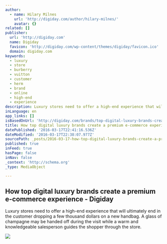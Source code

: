```yaml
---
author:
  - name: Hilary Milnes
    url: 'http://digiday.com/author/hilary-milnes/'
    avatar: {}
related: []
publisher:
  url: 'http://digiday.com'
  name: Digiday
  favicon: 'http://digiday.com/wp-content/themes/digiday/favicon.ico'
  domain: digiday.com
keywords:
  - luxury
  - store
  - burberry
  - vuitton
  - customer
  - herm
  - brand
  - online
  - high-end
  - experience
description: Luxury stores need to offer a high-end experience that will ultimately end in the customer dropping a few thousand dollars on a new handbag. A glass of champagne may be handed off during the visit while a warm and knowledgeable salesperson guides the shopper through the store.
inLanguage: en
app_links: []
isBasedOnUrl: 'http://digiday.com/brands/top-digital-luxury-brands-create-premium-e-commerce-experience/#sthash.TST3h0vt.1VW1TMUu.uxfs&st_refDomain=t.co&st_refQuery=/Nj1oe1hdNO'
title: How top digital luxury brands create a premium e-commerce experience - Digiday
datePublished: '2016-03-17T22:41:16.536Z'
dateModified: '2016-03-17T22:38:07.977Z'
sourcePath: _posts/2016-03-17-how-top-digital-luxury-brands-create-a-premium-e-commerce-ex.md
published: true
inFeed: true
hasPage: false
inNav: false
_context: 'http://schema.org'
_type: MediaObject

---
```

<article style=""><h1>How top digital luxury brands create a premium e-commerce experience - Digiday</h1><p>Luxury stores need to offer a high-end experience that will ultimately end in the customer dropping a few thousand dollars on a new handbag. A glass of champagne may be handed off during the visit while a warm and knowledgeable salesperson guides the shopper through the store.</p><img src="http://digiday.com/wp-content/uploads/2015/04/burberry3-782x436.png" /></article>